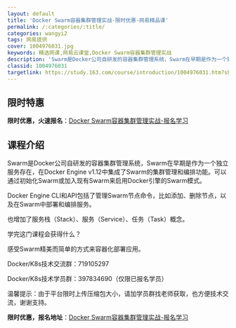 ```yaml
---
layout: default
title: 'Docker Swarm容器集群管理实战-限时优惠-网易精品课'
permalink: /:categories/:title/
categories: wangyi2
tags: 网易提供
cover: 1004976031.jpg
keywords: 精选网课,网易云课堂,Docker Swarm容器集群管理实战
description: 'Swarm是Docker公司自研发的容器集群管理系统，Swarm在早期是作为一个独立服务存在，在DockerEngine'
classid: 1004976031
targetlink: https://study.163.com/course/introduction/1004976031.htm?share=1&shareId=1025206652&utm_campaign=share&utm_medium=iphoneShare&utm_source=&utm_u=1025206652
---
```


## 限时特惠

**限时优惠，火速报名**：[Docker Swarm容器集群管理实战-报名学习](https://study.163.com/course/introduction/1004976031.htm?share=1&shareId=1025206652&utm_campaign=share&utm_medium=iphoneShare&utm_source=&utm_u=1025206652)

## 课程介绍

Swarm是Docker公司自研发的容器集群管理系统，Swarm在早期是作为一个独立服务存在，在Docker Engine v1.12中集成了Swarm的集群管理和编排功能。可以通过初始化Swarm或加入现有Swarm来启用Docker引擎的Swarm模式。

Docker Engine CLI和API包括了管理Swarm节点命令，比如添加、删除节点，以及在Swarm中部署和编排服务。

也增加了服务栈（Stack）、服务（Service）、任务（Task）概念。



学完这门课程会获得什么？

感受Swarm精美而简单的方式来容器化部署应用。



Docker/K8s技术交流群：719105297

Docker/K8s技术学员群：​397834690（仅限已报名学员）

温馨提示：由于平台限时上传压缩包大小，请加学员群找老师获取，也方便技术交流，谢谢支持。

**限时优惠，报名地址**：[Docker Swarm容器集群管理实战-报名学习](https://study.163.com/course/introduction/1004976031.htm?share=1&shareId=1025206652&utm_campaign=share&utm_medium=iphoneShare&utm_source=&utm_u=1025206652)

